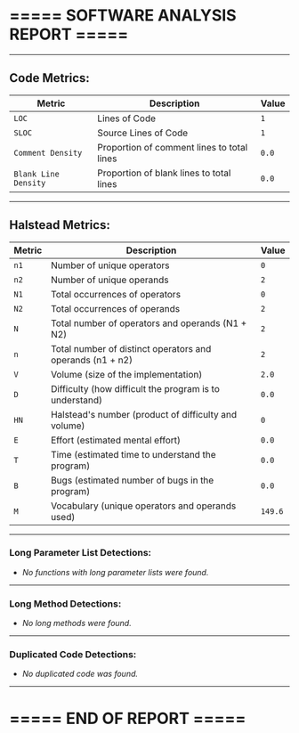 # ===== SOFTWARE ANALYSIS REPORT =====

---
## Code Metrics:

| Metric | Description | Value |
|--------|-------------|-------|
| `LOC` | Lines of Code | `1` |
| `SLOC` | Source Lines of Code | `1` |
| `Comment Density` | Proportion of comment lines to total lines | `0.0` |
| `Blank Line Density` | Proportion of blank lines to total lines | `0.0` |

---
## Halstead Metrics:

| Metric | Description | Value |
|--------|-------------|-------|
| `n1` | Number of unique operators | `0` |
| `n2` | Number of unique operands | `2` |
| `N1` | Total occurrences of operators | `0` |
| `N2` | Total occurrences of operands | `2` |
| `N` | Total number of operators and operands (N1 + N2) | `2` |
| `n` | Total number of distinct operators and operands (n1 + n2) | `2` |
| `V` | Volume (size of the implementation) | `2.0` |
| `D` | Difficulty (how difficult the program is to understand) | `0.0` |
| `HN` | Halstead's number (product of difficulty and volume) | `0` |
| `E` | Effort (estimated mental effort) | `0.0` |
| `T` | Time (estimated time to understand the program) | `0.0` |
| `B` | Bugs (estimated number of bugs in the program) | `0.0` |
| `M` | Vocabulary (unique operators and operands used) | `149.6` |


---
### Long Parameter List Detections:

  - *No functions with long parameter lists were found.*

---
### Long Method Detections:

  - *No long methods were found.*

---
### Duplicated Code Detections:

  - *No duplicated code was found.*

---
# ===== END OF REPORT =====
